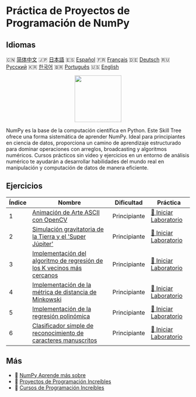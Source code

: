 # Práctica de Proyectos de Programación de NumPy

## Idiomas

🇨🇳 [简体中文](README_zh.md) 🇯🇵 [日本語](README_ja.md) 🇪🇸 [Español](README_es.md) 🇫🇷 [Français](README_fr.md) 🇩🇪 [Deutsch](README_de.md) 🇷🇺 [Русский](README_ru.md) 🇰🇷 [한국어](README_ko.md) 🇧🇷 [Português](README_pt.md) 🇺🇸 [English](README.md) 

<div align="center">
<img width="128px" src="https://file.labex.io/path/gdqX0QgXsYjL.png">
</div>

NumPy es la base de la computación científica en Python. Este Skill Tree ofrece una forma sistemática de aprender NumPy. Ideal para principiantes en ciencia de datos, proporciona un camino de aprendizaje estructurado para dominar operaciones con arreglos, broadcasting y algoritmos numéricos. Cursos prácticos sin video y ejercicios en un entorno de análisis numérico te ayudarán a desarrollar habilidades del mundo real en manipulación y computación de datos de manera eficiente.

## Ejercicios

|   Índice | Nombre                                                                                                                                                                 | Dificultad   | Práctica                                                                                                              |
|----------|------------------------------------------------------------------------------------------------------------------------------------------------------------------------|--------------|-----------------------------------------------------------------------------------------------------------------------|
|        1 | [Animación de Arte ASCII con OpenCV](https://labex.io/es/courses/project-ascii-art-animation-with-opencv)                                                              | Principiante | [🚀 Iniciar Laboratorio](https://labex.io/es/courses/project-ascii-art-animation-with-opencv)                         |
|        2 | [Simulación gravitatoria de la Tierra y el 'Super Júpiter'](https://labex.io/es/courses/project-gravitational-simulation-of-earth-and-super-jupiter)                   | Principiante | [🚀 Iniciar Laboratorio](https://labex.io/es/courses/project-gravitational-simulation-of-earth-and-super-jupiter)     |
|        3 | [Implementación del algoritmo de regresión de los K vecinos más cercanos](https://labex.io/es/courses/project-k-nearest-neighbors-regression-algorithm-implementation) | Principiante | [🚀 Iniciar Laboratorio](https://labex.io/es/courses/project-k-nearest-neighbors-regression-algorithm-implementation) |
|        4 | [Implementación de la métrica de distancia de Minkowski](https://labex.io/es/courses/project-implementing-minkowski-distance-metric)                                   | Principiante | [🚀 Iniciar Laboratorio](https://labex.io/es/courses/project-implementing-minkowski-distance-metric)                  |
|        5 | [Implementación de la regresión polinómica](https://labex.io/es/courses/project-polynomial-regression-implementation-and-application)                                  | Principiante | [🚀 Iniciar Laboratorio](https://labex.io/es/courses/project-polynomial-regression-implementation-and-application)    |
|        6 | [Clasificador simple de reconocimiento de caracteres manuscritos](https://labex.io/es/courses/project-simple-handwritten-character-recognition-classifier)             | Principiante | [🚀 Iniciar Laboratorio](https://labex.io/es/courses/project-simple-handwritten-character-recognition-classifier)     |

## Más

- 🔗 [NumPy Aprende más sobre](https://labex.io/es/skilltrees/numpy)
- 🔗 [Proyectos de Programación Increíbles](https://github.com/labex-labs/awesome-programming-projects)
- 🔗 [Cursos de Programación Increíbles](https://github.com/labex-labs/awesome-programming-courses)

